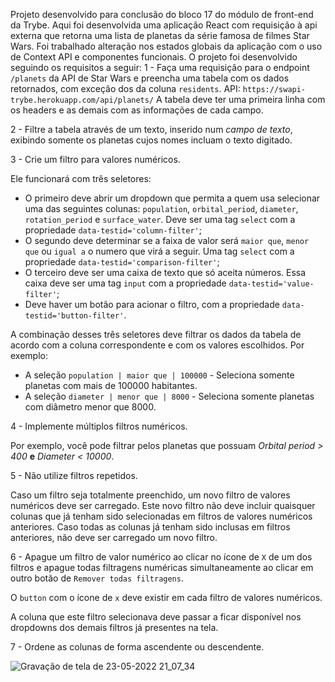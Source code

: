 Projeto desenvolvido para conclusão do bloco 17 do módulo de front-end da Trybe.
Aqui foi desenvolvida uma aplicação React com requisição à api externa que retorna uma lista de planetas da série famosa de filmes Star Wars. Foi trabalhado alteração nos estados globais da aplicação com o uso de Context API e componentes funcionais.
O projeto foi desenvolvido seguindo os requisitos a seguir:
1 - Faça uma requisição para o endpoint `/planets` da API de Star Wars e preencha uma tabela com os dados retornados, com exceção dos da coluna `residents`.
API: `https://swapi-trybe.herokuapp.com/api/planets/`
A tabela deve ter uma primeira linha com os headers e as demais com as informações de cada campo.

2 - Filtre a tabela através de um texto, inserido num *campo de texto*, exibindo somente os planetas cujos nomes incluam o texto digitado.

3 - Crie um filtro para valores numéricos.

Ele funcionará com três seletores:

  - O primeiro deve abrir um dropdown que permita a quem usa selecionar uma das seguintes colunas: `population`, `orbital_period`, `diameter`, `rotation_period` e `surface_water`. Deve ser uma tag `select` com a propriedade `data-testid='column-filter'`;
  - O segundo deve determinar se a faixa de valor será `maior que`, `menor que` ou `igual a` o numero que virá a seguir. Uma tag `select` com a propriedade `data-testid='comparison-filter'`;
  - O terceiro deve ser uma caixa de texto que só aceita números. Essa caixa deve ser uma tag `input` com a propriedade `data-testid='value-filter'`;
  - Deve haver um botão para acionar o filtro, com a propriedade `data-testid='button-filter'`.

A combinação desses três seletores deve filtrar os dados da tabela de acordo com a coluna correspondente e com os valores escolhidos. Por exemplo:
  - A seleção `population | maior que | 100000` - Seleciona somente planetas com mais de 100000 habitantes.
  - A seleção `diameter | menor que | 8000` - Seleciona somente planetas com diâmetro menor que 8000.

4 - Implemente múltiplos filtros numéricos.

Por exemplo, você pode filtrar pelos planetas que possuam _Orbital period > 400_  **e** _Diameter < 10000_.

5 - Não utilize filtros repetidos.

Caso um filtro seja totalmente preenchido, um novo filtro de valores numéricos deve ser carregado. Este novo filtro não deve incluir quaisquer colunas que já tenham sido selecionadas em filtros de valores numéricos anteriores. Caso todas as colunas já tenham sido inclusas em filtros anteriores, não deve ser carregado um novo filtro. 

6 - Apague um filtro de valor numérico ao clicar no ícone de `X` de um dos filtros e apague todas filtragens numéricas simultaneamente ao clicar em outro botão de `Remover todas filtragens`.

O `button` com o ícone de `x` deve existir em cada filtro de valores numéricos.

A coluna que este filtro selecionava deve passar a ficar disponível nos dropdowns dos demais filtros já presentes na tela. 

7 - Ordene as colunas de forma ascendente ou descendente.

![Gravação de tela de 23-05-2022 21_07_34](https://user-images.githubusercontent.com/86837443/169923581-a49975e4-c3a4-4e57-be26-e00063e08578.gif)


